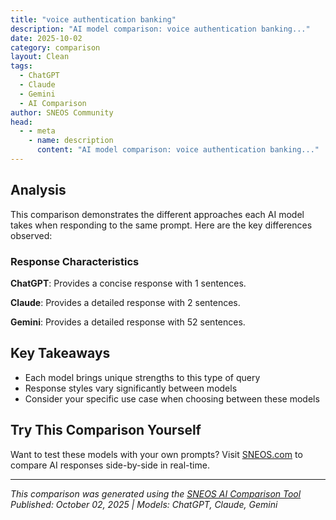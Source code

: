 ```yaml
---
title: "voice authentication banking"
description: "AI model comparison: voice authentication banking..."
date: 2025-10-02
category: comparison
layout: Clean
tags:
  - ChatGPT
  - Claude
  - Gemini
  - AI Comparison
author: SNEOS Community
head:
  - - meta
    - name: description
      content: "AI model comparison: voice authentication banking..."
---
```


<ChatComparison
  title="voice authentication banking"
  prompt="voice authentication banking"
  :responses='{
    "ChatGPT": "Voice authentication in banking is an emerging technology that enhances security and improves customer experience. It uses biometric voice recognition to verify the identity of a user during interactions with financial services, such as phone banking, online banking support, or mobile banking apps. Here are some key aspects of voice authentication in banking:\n\n### How Voice Authentication Works\n1. **Voice Biometrics**: Voice authentication relies on unique vocal characteristics, such as pitch, tone, cadence, and pronunciation. These characteristics are analyzed by algorithms to create a voiceprint that serves as a unique identifier for the account holder.\n\n2. **Enrollment Process**: To use voice authentication, customers typically need to complete an enrollment process. This usually involves speaking specific phrases or commands multiple times so that the system can create an accurate voice model.\n\n3. **Authentication**: When a customer attempts to access their account via a voice-enabled system (like a phone call or voice assistant), the system captures their voice and compares it to the stored voiceprint. If there&#39;s a match, access is granted.\n\n### Benefits of Voice Authentication\n- **Enhanced Security**: Voice authentication adds a layer of security that is harder to spoof than traditional methods like passwords or even some two-factor authentication methods.\n- **Convenience**: Customers can authenticate their identity using their voice, which is faster and often more convenient than entering a password or answering security questions.\n- **Improved Customer Experience**: Voice authentication can reduce wait times during customer service calls, as customers can quickly verify their identity and access their accounts.\n\n### Challenges and Considerations\n- **Accuracy**: Voice recognition technology must be highly accurate to avoid false positives (granting access to someone who shouldn&#39;t have it) or false negatives (denying access to a legitimate user).\n- **Background Noise**: Voice recognition can be affected by background noise, which can lead to challenges in accurately capturing a customer&#39;s voice.\n- **Privacy Concerns**: Customers may have concerns about how their voice data is stored and used, so banks must prioritize data security and ensure compliance with regulations.\n\n### Implementation in Banking\nMany banks and financial institutions are already adopting voice authentication technology. Examples include:\n- **Phone Banking**: Customers can authenticate their identity when they call customer support.\n- **Mobile Banking Apps**: Some banking apps allow for voice commands that include authentication features.\n- **Smart Home Devices**: Integration with voice-activated assistants for banking tasks (like checking balances or making transactions).\n\n### Future of Voice Authentication\nAs technology evolves, voice authentication is likely to become more sophisticated, incorporating machine learning to improve accuracy and adaptability. It may also be combined with other authentication methods for a multi-factor approach, enhancing security while maintaining user convenience.\n\n### Conclusion\nVoice authentication is a promising technology in the banking sector, aiming to enhance security and customer experience. As it continues to evolve, banks will need to address challenges and ensure that they implement it in a secure and user-friendly manner.",
    "Claude": "Voice authentication is becoming increasingly popular in banking as a secure and convenient way to verify customer identity. Here\u0027s an overview:\n\n## How It Works\n- **Voiceprints**: Creates unique digital fingerprints based on vocal characteristics like pitch, tone, cadence, and accent\n- **Biometric analysis**: Analyzes over 100 vocal features that are difficult to replicate\n- **Real-time verification**: Compares live speech against stored voiceprint during calls\n\n## Banking Applications\n- **Phone banking**: Access accounts without PINs or security questions\n- **Mobile apps**: Voice login for banking applications\n- **Call center authentication**: Streamlined customer service verification\n- **Transaction authorization**: Approve transfers or payments using voice\n\n## Major Bank Implementations\n- **HSBC**: Uses voice biometrics for phone and online banking\n- **Barclays**: Offers voice authentication for wealth management clients\n- **JPMorgan Chase**: Implementing voice verification for business banking\n- **Wells Fargo**: Uses voice authentication for phone banking\n\n## Benefits\n- **Enhanced security**: Harder to forge than passwords or PINs\n- **Improved convenience**: No need to remember complex passwords\n- **Faster access**: Reduces authentication time by 30-60 seconds\n- **Better customer experience**: More natural interaction\n\n## Security Considerations\n- **Liveness detection**: Prevents recorded voice attacks\n- **Continuous authentication**: Monitors voice throughout the session\n- **Fallback options**: Alternative verification if voice changes due to illness\n- **Privacy protection**: Encrypted storage of voice biometric data\n\nWould you like me to elaborate on any specific aspect of voice authentication in banking?",
    "Gemini": "Voice authentication in banking offers a convenient and secure way for customers to access their accounts and perform transactions using just their voice. Here\u0027s a breakdown of how it works, its benefits, and potential drawbacks:\n\n**How Voice Authentication Works**\n\n1.  **Enrollment:**\n    *   **Voice Sample Recording:**  The customer first needs to enroll their voiceprint. This usually involves repeating a specific phrase multiple times, or reading out several different phrases, into a microphone or their phone.\n    *   **Voice Analysis \u0026 Model Creation:** The bank\u0027s system analyzes the recorded voice patterns, extracting unique characteristics like pitch, tone, pronunciation, accent, and speech patterns. This data is used to create a digital \u0022voiceprint\u0022 model, a unique identifier for that customer\u0027s voice.\n    *   **Storage \u0026 Security:** This voiceprint is stored securely, usually encrypted, within the bank\u0027s systems.  Banks often emphasize that they are *not* storing actual recordings of your voice, but rather the mathematical representation of your voiceprint.\n\n2.  **Authentication:**\n    *   **Voice Prompt:** When the customer wants to access their account (e.g., through a phone call or mobile app), they\u0027ll be prompted to say a specific phrase (often a \u0022passphrase\u0022 chosen by the user or a randomly generated one).\n    *   **Voice Capture \u0026 Analysis:** The system records the customer\u0027s voice as they say the phrase. It then analyzes this recording, extracting similar characteristics as in the enrollment phase.\n    *   **Voiceprint Comparison:** The system compares the newly captured voiceprint with the stored voiceprint model.  Sophisticated algorithms are used to determine if the two match within a certain tolerance level.\n    *   **Authentication Decision:** If the voiceprints match sufficiently, the customer is authenticated and granted access. If the match fails, the customer may be prompted to try again, or directed to alternative authentication methods.\n\n**Benefits of Voice Authentication for Banking**\n\n*   **Enhanced Security:** Voiceprints are difficult to replicate, offering a stronger layer of security compared to traditional passwords or PINs. They\u0027re more resistant to phishing, keylogging, and shoulder surfing.\n*   **Convenience:** Voice authentication is generally faster and easier than typing in passwords or answering security questions.  It\u0027s hands-free, making it particularly useful for mobile banking.\n*   **Accessibility:**  It can be a valuable tool for customers with disabilities who have difficulty using keyboards or other input devices.\n*   **Reduced Fraud:**  By verifying the speaker\u0027s identity, voice authentication can help prevent unauthorized access to accounts and reduce fraud.\n*   **Improved Customer Experience:** Many customers find voice authentication more natural and user-friendly than traditional methods, leading to higher satisfaction.\n*   **Cost Savings:**  Reduced password resets and fraud losses can lead to cost savings for banks.\n\n**Potential Drawbacks of Voice Authentication**\n\n*   **Accuracy Issues:**  Background noise, changes in voice due to illness (e.g., a cold), or aging can sometimes affect the accuracy of voice authentication systems.  Sophisticated systems are designed to mitigate these issues, but they can still occur.\n*   **Spoofing and Impersonation:**  While difficult, it\u0027s theoretically possible for sophisticated attackers to create voice synthesizers or use recordings to mimic a customer\u0027s voice.  Banks are constantly working to improve their systems to detect and prevent such attacks, employing techniques like liveness detection (checking for characteristics of a live human voice).\n*   **Privacy Concerns:**  Some customers may be concerned about the collection and storage of their voice data.  Banks need to be transparent about their data security practices and ensure that voiceprints are protected from unauthorized access.\n*   **Technical Issues:**  System outages or technical glitches can temporarily prevent customers from using voice authentication.\n*   **Training Data Bias:**  Voice recognition systems can sometimes exhibit biases based on accent, gender, or other demographic factors, potentially leading to lower accuracy for certain user groups.  It\u0027s crucial for developers to use diverse training datasets to minimize these biases.\n*   **Dependence on Technology:**  Requires a working microphone and internet connection, which may not always be available.\n*   **Limited Functionality:** Sometimes voice authentication is only used for account access, while other transactions still require additional security measures.\n\n**Security Considerations \u0026 Mitigation Strategies**\n\nBanks use several strategies to mitigate the risks associated with voice authentication:\n\n*   **Liveness Detection:**  The system may incorporate techniques to detect whether the voice is coming from a live person or a recording. This can involve analyzing subtle acoustic characteristics of speech.\n*   **Challenge Questions:**  In some cases, the system may ask the user to answer a random security question in addition to providing their voiceprint.\n*   **Behavioral Biometrics:**  Some systems analyze other behavioral characteristics, such as the speed of speech or the way the user interacts with the system, to further enhance security.\n*   **Fraud Monitoring:**  Banks continuously monitor account activity for suspicious patterns that could indicate fraud.\n*   **Data Encryption and Security:** Robust encryption and security measures are implemented to protect the stored voiceprints from unauthorized access.\n*   **Regular Updates and Improvements:** Banks regularly update their voice authentication systems to improve accuracy, security, and performance.\n\n**Examples of Banks Using Voice Authentication**\n\nMany banks worldwide have implemented voice authentication, including:\n\n*   **Bank of America**\n*   **Citibank**\n*   **HSBC**\n*   **Wells Fargo**\n*   **Barclays**\n*   **USAA**\n\n**Future Trends**\n\n*   **Integration with Mobile Apps:**  Expect to see even tighter integration of voice authentication with mobile banking apps, allowing for seamless and secure access on the go.\n*   **AI and Machine Learning Enhancements:**  Advances in AI and machine learning will continue to improve the accuracy and security of voice authentication systems.\n*   **Multimodal Authentication:**  Combining voice authentication with other biometric methods, such as facial recognition or fingerprint scanning, to create a more robust and layered security approach.\n*   **Personalized Voice Assistants:**  Voice assistants that can recognize individual users and tailor the banking experience based on their preferences and needs.\n\n**In conclusion, voice authentication is a promising technology for banking that offers a compelling combination of security and convenience. While there are potential drawbacks, ongoing advancements are addressing these concerns and making voice authentication an increasingly viable option for securing financial transactions.**\n"
  }'
  published-date="12:51"
/>

## Analysis

This comparison demonstrates the different approaches each AI model takes when responding to the same prompt. Here are the key differences observed:

### Response Characteristics

**ChatGPT**: Provides a concise response with 1 sentences. 

**Claude**: Provides a detailed response with 2 sentences. 

**Gemini**: Provides a detailed response with 52 sentences. 

## Key Takeaways

- Each model brings unique strengths to this type of query
- Response styles vary significantly between models
- Consider your specific use case when choosing between these models

## Try This Comparison Yourself

Want to test these models with your own prompts? Visit [SNEOS.com](https://sneos.com) to compare AI responses side-by-side in real-time.

---

*This comparison was generated using the [SNEOS AI Comparison Tool](https://sneos.com)*
*Published: October 02, 2025 | Models: ChatGPT, Claude, Gemini*
